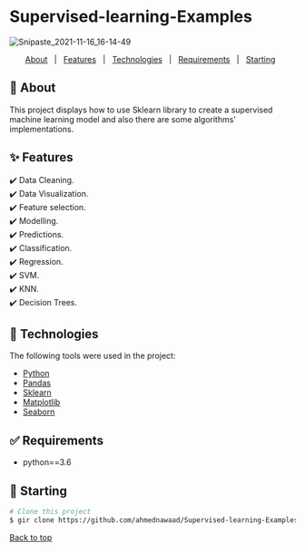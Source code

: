 # Supervised-learning-Examples

![Snipaste_2021-11-16_16-14-49](https://user-images.githubusercontent.com/45611227/142003086-e0553fb4-a888-4fca-9c07-399a33acd77b.png)


<div align="center" id="top"> 
  <!-- <a href="https://resources.netlify.app">Demo</a> -->
</div>

<!-- <h4 align="center"> 
	🚧  Resources 🚀 Under construction...  🚧
</h4> 

<hr> -->

<p align="center">
  <a href="#dart-about">About</a> &#xa0; | &#xa0; 
  <a href="#sparkles-features">Features</a> &#xa0; | &#xa0;
  <a href="#rocket-technologies">Technologies</a> &#xa0; | &#xa0;
  <a href="#white_check_mark-requirements">Requirements</a> &#xa0; | &#xa0;
  <a href="#checkered_flag-starting">Starting</a> &#xa0; 

<br>

## :dart: About ##

This project displays how to use Sklearn library to create a supervised machine learning model and also there are some algorithms' implementations.


## :sparkles: Features ##

:heavy_check_mark: Data Cleaning.    
:heavy_check_mark: Data Visualization. \
:heavy_check_mark: Feature selection. \
:heavy_check_mark: Modelling. \
:heavy_check_mark: Predictions. \
:heavy_check_mark: Classification. \
:heavy_check_mark: Regression. \
:heavy_check_mark: SVM. \
:heavy_check_mark: KNN. \
:heavy_check_mark: Decision Trees. 

## :rocket: Technologies ##

The following tools were used in the project:

- [Python](https://www.python.org/)
- [Pandas](https://pandas.pydata.org/)
- [Sklearn](https://scikit-learn.org/stable/)
- [Matplotlib](https://matplotlib.org/)
- [Seaborn](https://seaborn.pydata.org/)

## :white_check_mark: Requirements ##

- python==3.6

## :checkered_flag: Starting ##

```bash
# Clone this project
$ gir clone https://github.com/ahmednawaad/Supervised-learning-Examples.git


```


<a href="#top">Back to top</a>
